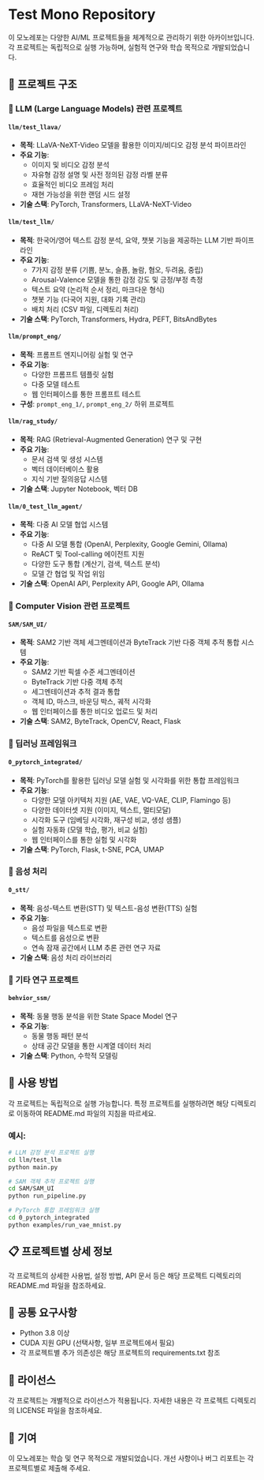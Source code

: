 # Test Mono Repository

이 모노레포는 다양한 AI/ML 프로젝트들을 체계적으로 관리하기 위한 아카이브입니다. 각 프로젝트는 독립적으로 실행 가능하며, 실험적 연구와 학습 목적으로 개발되었습니다.

## 📁 프로젝트 구조

### 🤖 LLM (Large Language Models) 관련 프로젝트

#### `llm/test_llava/`
- **목적**: LLaVA-NeXT-Video 모델을 활용한 이미지/비디오 감정 분석 파이프라인
- **주요 기능**:
  - 이미지 및 비디오 감정 분석
  - 자유형 감정 설명 및 사전 정의된 감정 라벨 분류
  - 효율적인 비디오 프레임 처리
  - 재현 가능성을 위한 랜덤 시드 설정
- **기술 스택**: PyTorch, Transformers, LLaVA-NeXT-Video

#### `llm/test_llm/`
- **목적**: 한국어/영어 텍스트 감정 분석, 요약, 챗봇 기능을 제공하는 LLM 기반 파이프라인
- **주요 기능**:
  - 7가지 감정 분류 (기쁨, 분노, 슬픔, 놀람, 혐오, 두려움, 중립)
  - Arousal-Valence 모델을 통한 감정 강도 및 긍정/부정 측정
  - 텍스트 요약 (논리적 순서 정리, 마크다운 형식)
  - 챗봇 기능 (다국어 지원, 대화 기록 관리)
  - 배치 처리 (CSV 파일, 디렉토리 처리)
- **기술 스택**: PyTorch, Transformers, Hydra, PEFT, BitsAndBytes

#### `llm/prompt_eng/`
- **목적**: 프롬프트 엔지니어링 실험 및 연구
- **주요 기능**:
  - 다양한 프롬프트 템플릿 실험
  - 다중 모델 테스트
  - 웹 인터페이스를 통한 프롬프트 테스트
- **구성**: `prompt_eng_1/`, `prompt_eng_2/` 하위 프로젝트

#### `llm/rag_study/`
- **목적**: RAG (Retrieval-Augmented Generation) 연구 및 구현
- **주요 기능**:
  - 문서 검색 및 생성 시스템
  - 벡터 데이터베이스 활용
  - 지식 기반 질의응답 시스템
- **기술 스택**: Jupyter Notebook, 벡터 DB

#### `llm/0_test_llm_agent/`
- **목적**: 다중 AI 모델 협업 시스템
- **주요 기능**:
  - 다중 AI 모델 통합 (OpenAI, Perplexity, Google Gemini, Ollama)
  - ReACT 및 Tool-calling 에이전트 지원
  - 다양한 도구 통합 (계산기, 검색, 텍스트 분석)
  - 모델 간 협업 및 작업 위임
- **기술 스택**: OpenAI API, Perplexity API, Google API, Ollama

### 🎯 Computer Vision 관련 프로젝트

#### `SAM/SAM_UI/`
- **목적**: SAM2 기반 객체 세그멘테이션과 ByteTrack 기반 다중 객체 추적 통합 시스템
- **주요 기능**:
  - SAM2 기반 픽셀 수준 세그멘테이션
  - ByteTrack 기반 다중 객체 추적
  - 세그멘테이션과 추적 결과 통합
  - 객체 ID, 마스크, 바운딩 박스, 궤적 시각화
  - 웹 인터페이스를 통한 비디오 업로드 및 처리
- **기술 스택**: SAM2, ByteTrack, OpenCV, React, Flask

### 🧠 딥러닝 프레임워크

#### `0_pytorch_integrated/`
- **목적**: PyTorch를 활용한 딥러닝 모델 실험 및 시각화를 위한 통합 프레임워크
- **주요 기능**:
  - 다양한 모델 아키텍처 지원 (AE, VAE, VQ-VAE, CLIP, Flamingo 등)
  - 다양한 데이터셋 지원 (이미지, 텍스트, 멀티모달)
  - 시각화 도구 (임베딩 시각화, 재구성 비교, 생성 샘플)
  - 실험 자동화 (모델 학습, 평가, 비교 실험)
  - 웹 인터페이스를 통한 실험 및 시각화
- **기술 스택**: PyTorch, Flask, t-SNE, PCA, UMAP

### 🎵 음성 처리

#### `0_stt/`
- **목적**: 음성-텍스트 변환(STT) 및 텍스트-음성 변환(TTS) 실험
- **주요 기능**:
  - 음성 파일을 텍스트로 변환
  - 텍스트를 음성으로 변환
  - 연속 잠재 공간에서 LLM 추론 관련 연구 자료
- **기술 스택**: 음성 처리 라이브러리

### 🧮 기타 연구 프로젝트

#### `behvior_ssm/`
- **목적**: 동물 행동 분석을 위한 State Space Model 연구
- **주요 기능**:
  - 동물 행동 패턴 분석
  - 상태 공간 모델을 통한 시계열 데이터 처리
- **기술 스택**: Python, 수학적 모델링

## 🚀 사용 방법

각 프로젝트는 독립적으로 실행 가능합니다. 특정 프로젝트를 실행하려면 해당 디렉토리로 이동하여 README.md 파일의 지침을 따르세요.

### 예시:
```bash
# LLM 감정 분석 프로젝트 실행
cd llm/test_llm
python main.py

# SAM 객체 추적 프로젝트 실행
cd SAM/SAM_UI
python run_pipeline.py

# PyTorch 통합 프레임워크 실행
cd 0_pytorch_integrated
python examples/run_vae_mnist.py
```

## 📋 프로젝트별 상세 정보

각 프로젝트의 상세한 사용법, 설정 방법, API 문서 등은 해당 프로젝트 디렉토리의 README.md 파일을 참조하세요.

## 🔧 공통 요구사항

- Python 3.8 이상
- CUDA 지원 GPU (선택사항, 일부 프로젝트에서 필요)
- 각 프로젝트별 추가 의존성은 해당 프로젝트의 requirements.txt 참조

## 📝 라이선스

각 프로젝트는 개별적으로 라이선스가 적용됩니다. 자세한 내용은 각 프로젝트 디렉토리의 LICENSE 파일을 참조하세요.

## 🤝 기여

이 모노레포는 학습 및 연구 목적으로 개발되었습니다. 개선 사항이나 버그 리포트는 각 프로젝트별로 제출해 주세요.